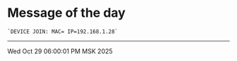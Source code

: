 # Message of the day
```
`DEVICE JOIN: MAC= IP=192.168.1.28`
```
---
Wed Oct 29 06:00:01 PM MSK 2025

